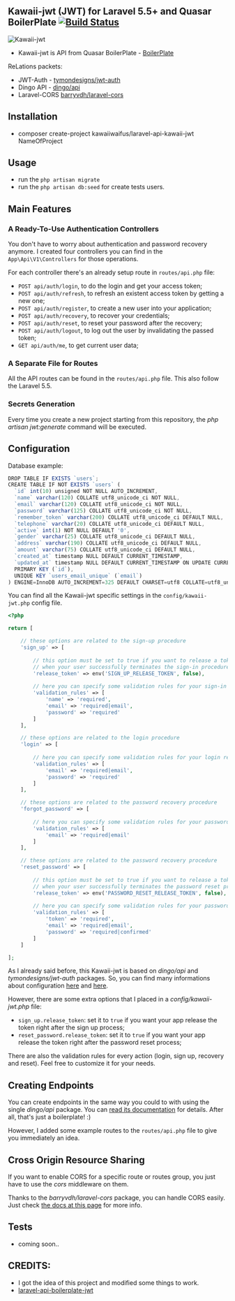 ## Kawaii-jwt (JWT) for Laravel 5.5+ and Quasar BoilerPlate [![Build Status](https://travis-ci.org/BlackMix/kawaii-jwt.svg)](https://travis-ci.org/BlackMix/kawaii-jwt)
![Kawaii-jwt](https://4.bp.blogspot.com/-iDFV7brDjJk/WgORqIwPcmI/AAAAAAAAD_c/3KQHuWaa8qs9vzRXQCnGLDoazGo4Vjy2ACLcBGAs/s1600/1.jpg)

* Kawaii-jwt is API from Quasar BoilerPlate - [BoilerPlate](https://github.com/phpzm/quasar-boilerplate)


ReLations packets:

* JWT-Auth - [tymondesigns/jwt-auth](https://github.com/tymondesigns/jwt-auth)
* Dingo API - [dingo/api](https://github.com/dingo/api)
* Laravel-CORS [barryvdh/laravel-cors](http://github.com/barryvdh/laravel-cors)

## Installation 
* composer create-project kawaiiwaifus/laravel-api-kawaii-jwt NameOfProject
## Usage
* run the `php artisan migrate`
* run the `php artisan db:seed` for create tests users.
## Main Features

### A Ready-To-Use Authentication Controllers

You don't have to worry about authentication and password recovery anymore. 
I created four controllers you can find in the `App\Api\V1\Controllers` for those operations.

For each controller there's an already setup route in `routes/api.php` file:

* `POST api/auth/login`, to do the login and get your access token;
* `POST api/auth/refresh`, to refresh an existent access token by getting a new one;
* `POST api/auth/register`, to create a new user into your application;
* `POST api/auth/recovery`, to recover your credentials;
* `POST api/auth/reset`, to reset your password after the recovery;
* `POST api/auth/logout`, to log out the user by invalidating the passed token;
* `GET api/auth/me`, to get current user data;

### A Separate File for Routes

All the API routes can be found in the `routes/api.php` file. This also follow the Laravel 5.5.

### Secrets Generation

Every time you create a new project starting from this repository, the _php artisan jwt:generate_ command will be executed.

## Configuration

Database example:

```js
DROP TABLE IF EXISTS `users`;
CREATE TABLE IF NOT EXISTS `users` (
  `id` int(10) unsigned NOT NULL AUTO_INCREMENT,
  `name` varchar(120) COLLATE utf8_unicode_ci NOT NULL,
  `email` varchar(120) COLLATE utf8_unicode_ci NOT NULL,
  `password` varchar(125) COLLATE utf8_unicode_ci NOT NULL,
  `remember_token` varchar(200) COLLATE utf8_unicode_ci DEFAULT NULL,
  `telephone` varchar(20) COLLATE utf8_unicode_ci DEFAULT NULL,
  `active` int(1) NOT NULL DEFAULT '0',
  `gender` varchar(25) COLLATE utf8_unicode_ci DEFAULT NULL,
  `address` varchar(190) COLLATE utf8_unicode_ci DEFAULT NULL,
  `amount` varchar(75) COLLATE utf8_unicode_ci DEFAULT NULL,
  `created_at` timestamp NULL DEFAULT CURRENT_TIMESTAMP,
  `updated_at` timestamp NULL DEFAULT CURRENT_TIMESTAMP ON UPDATE CURRENT_TIMESTAMP,
  PRIMARY KEY (`id`),
  UNIQUE KEY `users_email_unique` (`email`)
) ENGINE=InnoDB AUTO_INCREMENT=325 DEFAULT CHARSET=utf8 COLLATE=utf8_unicode_ci;
```

You can find all the Kawaii-jwt specific settings in the `config/kawaii-jwt.php` config file.

```php
<?php

return [

    // these options are related to the sign-up procedure
    'sign_up' => [
        
        // this option must be set to true if you want to release a token
        // when your user successfully terminates the sign-in procedure
        'release_token' => env('SIGN_UP_RELEASE_TOKEN', false),
        
        // here you can specify some validation rules for your sign-in request
        'validation_rules' => [
            'name' => 'required',
            'email' => 'required|email',
            'password' => 'required'
        ]
    ],

    // these options are related to the login procedure
    'login' => [
        
        // here you can specify some validation rules for your login request
        'validation_rules' => [
            'email' => 'required|email',
            'password' => 'required'
        ]
    ],

    // these options are related to the password recovery procedure
    'forgot_password' => [
        
        // here you can specify some validation rules for your password recovery procedure
        'validation_rules' => [
            'email' => 'required|email'
        ]
    ],

    // these options are related to the password recovery procedure
    'reset_password' => [
        
        // this option must be set to true if you want to release a token
        // when your user successfully terminates the password reset procedure
        'release_token' => env('PASSWORD_RESET_RELEASE_TOKEN', false),
        
        // here you can specify some validation rules for your password recovery procedure
        'validation_rules' => [
            'token' => 'required',
            'email' => 'required|email',
            'password' => 'required|confirmed'
        ]
    ]

];
```

As I already said before, this Kawaii-jwt is based on _dingo/api_ and _tymondesigns/jwt-auth_ packages. So, you can find many informations about configuration <a href="https://github.com/tymondesigns/jwt-auth/wiki/Configuration" target="_blank">here</a> and <a href="https://github.com/dingo/api/wiki/Configuration">here</a>.

However, there are some extra options that I placed in a _config/kawaii-jwt.php_ file:

* `sign_up.release_token`: set it to `true` if you want your app release the token right after the sign up process;
* `reset_password.release_token`: set it to `true` if you want your app release the token right after the password reset process;

There are also the validation rules for every action (login, sign up, recovery and reset). Feel free to customize it for your needs.

## Creating Endpoints

You can create endpoints in the same way you could to with using the single _dingo/api_ package. You can <a href="https://github.com/dingo/api/wiki/Creating-API-Endpoints" target="_blank">read its documentation</a> for details. After all, that's just a boilerplate! :)

However, I added some example routes to the `routes/api.php` file to give you immediately an idea.

## Cross Origin Resource Sharing

If you want to enable CORS for a specific route or routes group, you just have to use the _cors_ middleware on them.

Thanks to the _barryvdh/laravel-cors_ package, you can handle CORS easily. Just check <a href="https://github.com/barryvdh/laravel-cors" target="_blank">the docs at this page</a> for more info.

## Tests

* coming soon..

## CREDITS:
* I got the idea of this project and modified some things to work.
* [laravel-api-boilerplate-jwt](https://github.com/francescomalatesta/laravel-api-boilerplate-jwt)

